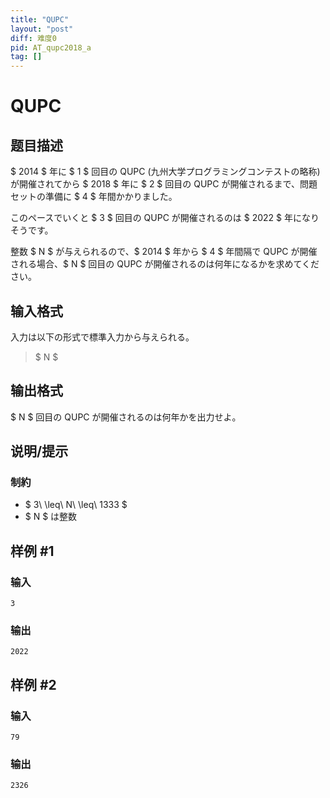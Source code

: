 ```yaml
---
title: "QUPC"
layout: "post"
diff: 难度0
pid: AT_qupc2018_a
tag: []
---
```


# QUPC

## 题目描述

[problemUrl]: https://atcoder.jp/contests/qupc2018/tasks/qupc2018_a

$ 2014 $ 年に $ 1 $ 回目の QUPC (九州大学プログラミングコンテストの略称) が開催されてから $ 2018 $ 年に $ 2 $ 回目の QUPC が開催されるまで、問題セットの準備に $ 4 $ 年間かかりました。

このペースでいくと $ 3 $ 回目の QUPC が開催されるのは $ 2022 $ 年になりそうです。

整数 $ N $ が与えられるので、$ 2014 $ 年から $ 4 $ 年間隔で QUPC が開催される場合、$ N $ 回目の QUPC が開催されるのは何年になるかを求めてください。

## 输入格式

入力は以下の形式で標準入力から与えられる。

> $ N $

## 输出格式

$ N $ 回目の QUPC が開催されるのは何年かを出力せよ。

## 说明/提示

### 制約

- $ 3\ \leq\ N\ \leq\ 1333 $
- $ N $ は整数

## 样例 #1

### 输入

```
3
```

### 输出

```
2022
```

## 样例 #2

### 输入

```
79
```

### 输出

```
2326
```


